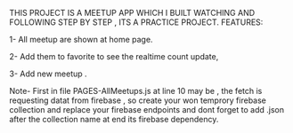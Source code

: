 THIS PROJECT IS A MEETUP APP WHICH I BUILT WATCHING AND FOLLOWING STEP BY STEP , ITS A PRACTICE PROJECT.
FEATURES:

1- All meetup are shown at home page.

2- Add them to favorite to see the realtime count update, 

3- Add new meetup .

Note- First in file PAGES-AllMeetups.js at line 10 may be , the fetch is requesting datat from firebase , so create your won temprory firebase collection and replace your firebase endpoints and dont forget to add .json after the collection name at end its firebase dependency.
